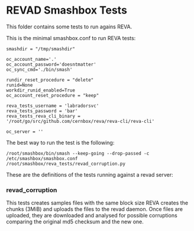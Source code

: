 # REVAD Smashbox Tests

This folder contains some tests to run agains REVA.

This is the minimal smashbox.conf to run REVA tests:

```
smashdir = "/tmp/smashdir"

oc_account_name='.'
oc_account_password='doesntmatter'
oc_sync_cmd='./bin/smash'

rundir_reset_procedure = "delete"
runid=None
workdir_runid_enabled=True
oc_account_reset_procedure = "keep"

reva_tests_username = 'labradorsvc'
reva_tests_password = 'bar'
reva_tests_reva_cli_binary = '/root/go/src/github.com/cernbox/reva/reva-cli/reva-cli'

oc_server = ''
```

The best way to run the test is the following:

```
/root/smashbox/bin/smash --keep-going --drop-passed -c /etc/smashbox/smashbox.conf /root/smashbox/reva_tests/revad_corruption.py
```


These are the definitions of the tests running against a revad server:

### revad_corruption
This tests creates samples files with the same block size REVA creates the chunks (3MiB) and uploads
the files to the revad daemon.
Once files are uploaded, they are downloaded and analysed for possible corruptions comparing the original md5 checksum
and the new one.

